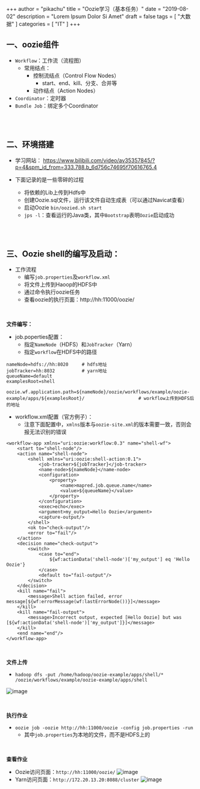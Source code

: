  +++
author = "pikachu"
title = "Oozie学习（基本任务）"
date = "2019-08-02"
description = "Lorem Ipsum Dolor Si Amet"
draft = false
tags = [
    "大数据"
]
categories = [
    "IT"
]
+++



## 一、oozie组件

- `Workflow`：工作流（流程图）
    - 常用结点：
        -  控制流结点（Control Flow Nodes）
            -  start、end、kill、分支、合并等
        -  动作结点（Action Nodes）
- `Coordinator`：定时器
- `Bundle Job`：绑定多个Coordinator

<br>
<br>

## 二、环境搭建

- 学习网站： https://www.bilibili.com/video/av35357845/?p=4&spm_id_from=333.788.b_6d756c74695f70616765.4

- 下面记录的是一些零碎的过程
    -   将依赖的Lib上传到Hdfs中
    -   创建Oozie.sql文件，运行该文件自动生成表（可以通过Navicat查看）
    -   启动Oozie `bin/oozied.sh start`
    -   `jps -l`：查看运行的Java类，其中`Bootstrap`表明`Oozie`启动成功

<br>
<br>

## 三、Oozie shell的编写及启动：

- 工作流程
    - 编写`job.properties`及`workflow.xml`
    - 将文件上传到Haoop的HDFS中
    - 通过命令执行oozie任务
    - 查看oozie的执行页面：http://hh:11000/oozie/
<br>

**文件编写：**

- job.poperties配置：
    - 指定`NameNode`（HDFS）和`JobTracker`（Yarn）
    - 指定`workflow`在HDFS中的路径
```
nameNode=hdfs://hh:8020     # hdfs地址
jobTracker=hh:8032          # yarn地址
queueName=default           
examplesRoot=shell

oozie.wf.application.path=${nameNode}/oozie/workflows/example/oozie-example/apps/${examplesRoot}/                    # workflow上传到HDFS后的地址
```
- workflow.xml配置（官方例子）：
    - 注意下面配置中，`xmlns`版本与`oozie-site.xml`的版本需要一致，否则会报无法识别的错误
```
<workflow-app xmlns="uri:oozie:workflow:0.3" name="shell-wf">
    <start to="shell-node"/>
    <action name="shell-node">
        <shell xmlns="uri:oozie:shell-action:0.1">
            <job-tracker>${jobTracker}</job-tracker>
            <name-node>${nameNode}</name-node>
            <configuration>
                <property>
                    <name>mapred.job.queue.name</name>
                    <value>${queueName}</value>
                </property>
            </configuration>
            <exec>echo</exec>
            <argument>my_output=Hello Oozie</argument>
            <capture-output/>
        </shell>
        <ok to="check-output"/>
        <error to="fail"/>
    </action>
    <decision name="check-output">
        <switch>
            <case to="end">
                ${wf:actionData('shell-node')['my_output'] eq 'Hello Oozie'}
            </case>
            <default to="fail-output"/>
        </switch>
    </decision>
    <kill name="fail">
        <message>Shell action failed, error message[${wf:errorMessage(wf:lastErrorNode())}]</message>
    </kill>
    <kill name="fail-output">
        <message>Incorrect output, expected [Hello Oozie] but was [${wf:actionData('shell-node')['my_output']}]</message>
    </kill>
    <end name="end"/>
</workflow-app>
```

<br>

**文件上传**

- `hadoop dfs -put /home/hadoop/oozie-example/apps/shell/* /oozie/workflows/example/oozie-example/apps/shell`

![image](https://user-images.githubusercontent.com/38284818/61775204-09a2c600-ae2b-11e9-9f02-6c7ca55e423d.png)

<br>

**执行作业**

- `oozie job -oozie http://hh:11000/oozie -config job.properties -run`
    - 其中`job.properties`为本地的文件，而不是HDFS上的

<br>

**查看作业**

- Oozie访问页面：`http://hh:11000/oozie/`
![image](https://user-images.githubusercontent.com/38284818/61775639-e4628780-ae2b-11e9-95ba-931da466633a.png)
- Yarn访问页面：`http://172.20.13.20:8088/cluster`
![image](https://user-images.githubusercontent.com/38284818/61775761-1bd13400-ae2c-11e9-8a6a-26f934a3e8ea.png)